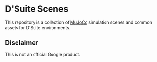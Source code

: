 # D'Suite Scenes

This repository is a collection of [MuJoCo](http://www.mujoco.org/) simulation
scenes and common assets for D'Suite environments.

## Disclaimer

This is not an official Google product.

